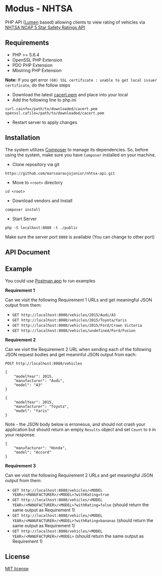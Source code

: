 # Modus - NHTSA

PHP API ([Lumen](http://lumen.laravel.com/docs) based) allowing clients to view rating of vehicles via
 [NHTSA NCAP 5 Star Safety Ratings API](https://one.nhtsa.gov/webapi/Default.aspx?SafetyRatings/API/5)

## Requirements
- PHP >= 5.6.4
- OpenSSL PHP Extension
- PDO PHP Extension
- Mbstring PHP Extension

**Note:** If you get error `(60) SSL certificate : unable to get local issuer certificate`, do the follow steps
 - Download the latest [cacert.pem](https://curl.haxx.se/ca/cacert.pem) and place into your local
 - Add the following line to php.ini
 ```
 curl.cainfo=/path/to/downloaded/cacert.pem
 openssl.cafile=/path/to/downloaded/cacert.pem
 ```
 - Restart server to apply changes

## Installation
The system utilizes [Composer](https://getcomposer.org/download/) to manage its dependencies. So, before using the system, make sure you have `Composer` installed on your machine.
- Clone repository via git 
```
https://github.com/marcoaraujojunior/nhtsa-api.git
```
- Move to `<root>` directory
```
cd <root>
```
- Download vendors and Install 
```
composer install
```
- Start Server 
```
php -S localhost:8080 -t ./public
```
Make sure the server port `8080` is available (You can change to other port)

## API Document



## Example
You could use [Postman app](https://www.getpostman.com/apps) to run examples

**Requirement 1**

Can we visit the following Requirement 1 URLs and get meaningful JSON output from them:

* `GET http://localhost:8080/vehicles/2015/Audi/A3`
* `GET http://localhost:8080/vehicles/2015/Toyota/Yaris`
* `GET http://localhost:8080/vehicles/2015/Ford/Crown Victoria`
* `GET http://localhost:8080/vehicles/undefined/Ford/Fusion`

**Requirement 2**

Can we visit the Requirement 2 URL when sending each of the following JSON request bodies and get meaninful JSON output from each:

```
POST http://localhost:8080/vehicles
```

```
{
    "modelYear": 2015,
    "manufacturer": "Audi",
    "model": "A3"
}
```

```
{
    "modelYear": 2015,
    "manufacturer": "Toyota",
    "model": "Yaris"
}
```

Note - the JSON body below is erroneous, and should not crash your application but should return an empty `Results` object and set `Count` to `0` in your response.

```
{
    "manufacturer": "Honda",
    "model": "Accord"
}
```

**Requirement 3**

Can we visit the following Requirement 2 URLs and get meaningful JSON output from them:

* `GET http://localhost:8080/vehicles/<MODEL YEAR>/<MANUFACTURER>/<MODEL>?withRating=true`
* `GET http://localhost:8080/vehicles/<MODEL YEAR>/<MANUFACTURER>/<MODEL>?withRating=false` (should return the same output as Requirement 1)
* `GET http://localhost:8080/vehicles/<MODEL YEAR>/<MANUFACTURER>/<MODEL>?withRating=bananas` (should return the same output as Requirement 1)
* `GET http://localhost:8080/vehicles/<MODEL YEAR>/<MANUFACTURER>/<MODEL>` (should return the same output as Requirement 1)

## License

[MIT license](http://opensource.org/licenses/MIT)
